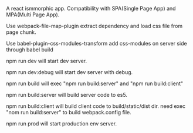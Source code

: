 A react ismmorphic app.  Compatibility with SPA(Single Page App) and MPA(Multi Page App).

Use webpack-file-map-plugin extract dependency and load css file from page chunk.

Use babel-plugin-css-modules-transform add css-modules on server side through babel build



npm run dev will start dev server.

npm run dev:debug will start dev server with debug.

npm run build will exec "npm run build:server" and "npm run build:client"

npm run build:server will build server code to es5.

npm run build:client will build client code to build/static/dist dir. need exec "nom run build:server" to build webpack.config file.

npm run prod will start production env server.